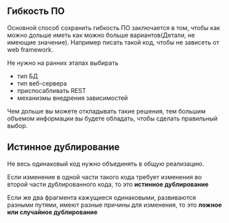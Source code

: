 ## Гибкость ПО
Основной способ сохранить гибкость ПО заключается в том, чтобы как можно дольше иметь как можно больше вариантов(Детали, не имеющие значение). Например писать такой код, чтобы не зависеть от web framework. 

Не нужно на ранних этапах выбирать 
- тип БД
- тип веб-сервера
- приспосабливать REST 
- механизмы внедрения зависимостей

Чем дольше вы можете откладывать такие решения, тем большим объемом информации вы будете обладать, чтобы сделать правильный выбор.

## Истинное дублирование
Не весь одинаковый код нужно объединять в общую реализацию. 

Если изменение в одной части такого кода требует изменения во второй части дублированного кода, то это **истинное дублирование**

Если же два фрагмента кажущиеся одинаковыми, развиваются разными путями, имеют разные причины для изменения, то это **ложное или случайное дублирование**

